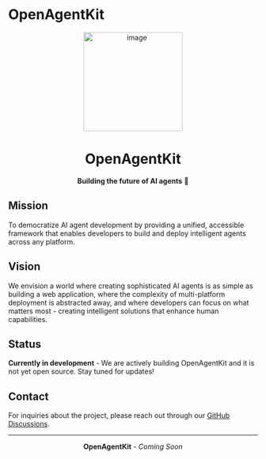 # OpenAgentKit

<div align="center">
<img width="200" height="200" alt="image" src="https://github.com/user-attachments/assets/5955ac34-8b01-4987-ac7f-8070a43f6604" />

<h1>OpenAgentKit</h1>

**Building the future of AI agents** 🚀

</div>

## Mission

To democratize AI agent development by providing a unified, accessible framework that enables developers to build and deploy intelligent agents across any platform.

## Vision

We envision a world where creating sophisticated AI agents is as simple as building a web application, where the complexity of multi-platform deployment is abstracted away, and where developers can focus on what matters most - creating intelligent solutions that enhance human capabilities.

## Status

**Currently in development** - We are actively building OpenAgentKit and it is not yet open source. Stay tuned for updates!

## Contact

For inquiries about the project, please reach out through our [GitHub Discussions](https://github.com/OpenAgentKit/.github/discussions).

---

<div align="center">

**OpenAgentKit** - *Coming Soon* 

</div>

